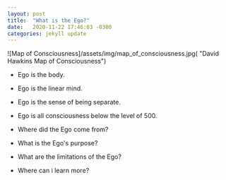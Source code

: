 ```yaml
---
layout: post
title:  "What is the Ego?"
date:   2020-11-22 17:46:03 -0300
categories: jekyll update
---
```

![Map of Consciousness]/assets/img/map_of_consciousness.jpg( "David Hawkins Map of Consciousness")

- Ego is the body.

- Ego is the linear mind.

- Ego is the sense of being separate.

- Ego is all consciousness below the level of 500.

- Where did the Ego come from?

- What is the Ego's purpose?

- What are the limitations of the Ego?

- Where can i learn more?
